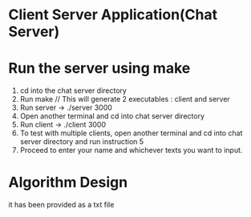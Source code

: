 

# Client Server Application(Chat Server)

# Run the server using make
1. cd into the chat server directory
2. Run make // This will generate 2 executables : client and server
3. Run server -> ./server 3000
4. Open another terminal and cd into chat server directory
5. Run client -> ./client 3000
6. To test with multiple clients, open another terminal and cd into chat server directory and run instruction 5
7. Proceed to enter your name and whichever texts you want to input.



# Algorithm Design
it has been provided as a txt file
